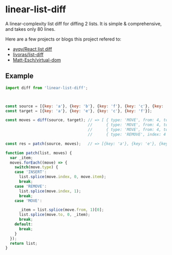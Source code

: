 # linear-list-diff

A linear-complexity list diff for diffing 2 lists. It is simple & comprehensive, and takes only 80 lines. 

Here are a few projects or blogs this project refered to:

- [ayqy/React list diff](http://www.ayqy.net/blog/react-list-diff/)
- [livoras/list-diff](https://github.com/livoras/list-diff)
- [Matt-Esch/virtual-dom](https://github.com/Matt-Esch/virtual-dom)

## Example

```js
import diff from 'linear-list-diff';



const source = [{key: 'a'}, {key: 'b'}, {key: 'f'}, {key: 'c'}, {key: 'e'}];
const target = [{key: 'a'}, {key: 'e'}, {key: 'c'}, {key: 'f'}];

const moves = diff(source, target); // => [ { type: 'MOVE', from: 4, to: 1 },
                                    //      { type: 'MOVE', from: 4, to: 2 },
                                    //      { type: 'MOVE', from: 4, to: 3 },
                                    //      { type: 'REMOVE', index: 4 } ]

const res = patch(source, moves);   // => [{key: 'a'}, {key: 'e'}, {key: 'c'}, {key: 'f'}]

function patch(list, moves) {
  var _item;
  moves.forEach((move) => {
    switch(move.type) {
    case 'INSERT':
      list.splice(move.index, 0, move.item);
      break;
    case 'REMOVE':
      list.splice(move.index, 1);
      break;
    case 'MOVE':

      _item = list.splice(move.from, 1)[0];
      list.splice(move.to, 0, _item);
      break;
    default:
      break;
    }
  });
  return list;
}

```